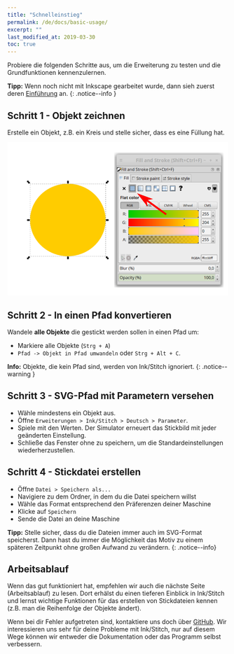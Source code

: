 ```yaml
---
title: "Schnelleinstieg"
permalink: /de/docs/basic-usage/
excerpt: ""
last_modified_at: 2019-03-30
toc: true
---
```

Probiere die folgenden Schritte aus, um die Erweiterung zu testen und die Grundfunktionen kennenzulernen.

**Tipp:** Wenn noch nicht mit Inkscape gearbeitet wurde, dann sieh zuerst deren [Einführung](https://inkscape.org/de/doc/tutorials/basic/tutorial-basic.html) an.
{: .notice--info }

## Schritt 1 - Objekt zeichnen

Erstelle ein Objekt, z.B. ein Kreis und stelle sicher, dass es eine Füllung hat.

![Kreis mit Füllung](/assets/images/docs/en/basic-usage-circle-fill-color.png)

## Schritt 2 - In einen Pfad konvertieren

Wandele **alle Objekte** die gestickt werden sollen in einen Pfad um:

* Markiere alle Objekte (`Strg + A`)
* `Pfad -> Objekt in Pfad umwandeln` oder `Strg + Alt + C`. <br>

**Info:** Objekte, die kein Pfad sind, werden von Ink/Stitch ignoriert.
{: .notice--warning }

## Schritt 3 - SVG-Pfad mit Parametern versehen

* Wähle mindestens ein Objekt aus.
* Öffne `Erweiterungen > Ink/Stitch > Deutsch > Parameter`.
* Spiele mit den Werten. Der Simulator erneuert das Stickbild mit jeder geänderten Einstellung.
* Schließe das Fenster ohne zu speichern, um die Standardeinstellungen wiederherzustellen.

## Schritt 4 - Stickdatei erstellen

* Öffne `Datei > Speichern als...`
* Navigiere zu dem Ordner, in dem du die Datei speichern willst
* Wähle das Format entsprechend den Präferenzen deiner Maschine
* Klicke auf `Speichern`
* Sende die Datei an deine Maschine

**Tipp:** Stelle sicher, dass du die Dateien immer auch im SVG-Format speicherst. Dann hast du immer die Möglichkeit das Motiv zu einem späteren Zeitpunkt ohne großen Aufwand zu verändern.
{: .notice--info}

## Arbeitsablauf

Wenn das gut funktioniert hat, empfehlen wir auch die nächste Seite (Arbeitsablauf) zu lesen. 
Dort erhälst du einen tieferen Einblick in Ink/Stitch und lernst wichtige Funktionen für das erstellen von Stickdateien kennen (z.B. man die Reihenfolge der Objekte ändert).

Wenn bei dir Fehler aufgetreten sind, kontaktiere uns doch über [GitHub](https://github.com/inkstitch/inkstitch/issues/).
Wir interessieren uns sehr für deine Probleme mit Ink/Stitch, nur auf diesem Wege können wir entweder die Dokumentation oder das Programm selbst verbessern.

